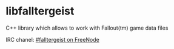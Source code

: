 libfalltergeist
===============

C++ library which allows to work with Fallout(tm) game data files

IRC chanel: [#falltergeist on FreeNode](irc://irc.freenode.net/falltergeist)
